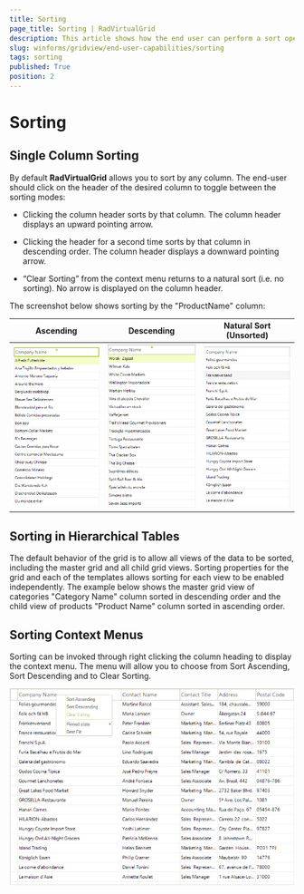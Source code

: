 ```yaml
---
title: Sorting
page_title: Sorting | RadVirtualGrid
description: This article shows how the end user can perform a sort operation at runtime. 
slug: winforms/gridview/end-user-capabilities/sorting
tags: sorting
published: True
position: 2
---
```


# Sorting

## Single Column Sorting

By default __RadVirtualGrid__ allows you to sort by any column. The end-user should click on the header of the desired column to toggle between the sorting modes:

* Clicking the column header sorts by that column. The column header displays an upward pointing arrow.

* Clicking the header for a second time sorts by that column in descending order. The column header displays a downward pointing arrow.

* “Clear Sorting” from the context menu returns to a natural sort (i.e. no sorting). No arrow is displayed on the column header.

The screenshot below shows sorting by the "ProductName" column:
   

| Ascending | Descending | Natural Sort (Unsorted) |
| ------ | ------ | ------ |
|![gridview-end-user-capabilities-sorting 001](images/gridview-end-user-capabilities-sorting001.png)|![gridview-end-user-capabilities-sorting 002](images/gridview-end-user-capabilities-sorting002.png)|![gridview-end-user-capabilities-sorting 003](images/gridview-end-user-capabilities-sorting003.png)|

## Sorting in Hierarchical Tables

The default behavior of the grid is to allow all views of the data to be sorted, including the master grid and all child grid views. Sorting properties for the grid and each of the templates allows sorting for each view to be enabled independently. The example below shows the master grid view of categories "Category Name" column sorted in descending order and the child view of products "Product Name" column sorted in ascending order.

## Sorting Context Menus

Sorting can be invoked through right clicking the column heading to display the context menu. The menu will allow you to choose from Sort Ascending, Sort Descending and to Clear Sorting.

![gridview-end-user-capabilities-sorting 006](images/virtualgrid-end-user-capabilities-sorting006.png)
